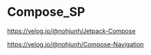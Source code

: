 # Compose_SP

https://velog.io/@nohjunh/Jetpack-Compose


https://velog.io/@nohjunh/Compose-Navigation
